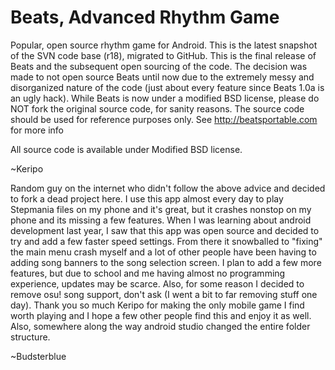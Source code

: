 Beats, Advanced Rhythm Game
=====

Popular, open source rhythm game for Android.
This is the latest snapshot of the SVN code base (r18), migrated to GitHub.
This is the final release of Beats and the subsequent open sourcing of the code. The decision was made to not open source Beats until now due to the extremely messy and disorganized nature of the code (just about every feature since Beats 1.0a is an ugly hack). While Beats is now under a modified BSD license, please do NOT fork the original source code, for sanity reasons. The source code should be used for reference purposes only.
See http://beatsportable.com for more info

All source code is available under Modified BSD license.

~Keripo

Random guy on the internet who didn't follow the above advice and decided to fork a dead project here. I use this app almost every day to play Stepmania files on my phone and it's great, but it crashes nonstop on my phone and its missing a few features. When I was learning about android development last year, I saw that this app was open source and decided to try and add a few faster speed settings. From there it snowballed to "fixing" the main menu crash myself and a lot of other people have been having to adding song banners to the song selection screen. I plan to add a few more features, but due to school and me having almost no programming experience, updates may be scarce. Also, for some reason I decided to remove osu! song support, don't ask (I went a bit to far removing stuff one day). Thank you so much Keripo for making the only mobile game I find worth playing and I hope a few other people find this and enjoy it as well. Also, somewhere along the way android studio changed the entire folder structure.

~Budsterblue
